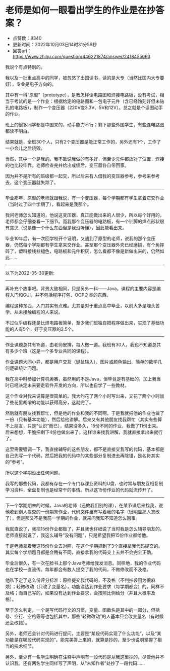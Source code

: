 # 老师是如何一眼看出学生的作业是在抄答案？
- 点赞数：8340
- 更新时间：2022年10月03日14时31分59秒
- 回答url：https://www.zhihu.com/question/446221874/answer/2418455063
<body>
 <p data-pid="KMnlyrZf">我说个有点特别的。</p>
 <p data-pid="9ei8GNXp">我以及一批重点高中的同学，被忽悠了出国读书，读的是大专（当然比国内大专要好），专业是电子方向的。</p>
 <p data-pid="Dvh2uy8G">其中有一科“原型”（prototype），是教怎样读电路图和焊接电路板，没有考试，相当于考试的是一个作业：根据给定的电路图和一包电子元件（含已经蚀刻好但未钻孔的电路板），制作一个变压器（220V变3.3V、5V和12V）。总之就是个读图动手的作业。</p>
 <p data-pid="uMuqIJEq">班上的很多同学都是中国来的，动手能力不行；剩下那些外国学生，有些连电路图都读不明白。</p>
 <p data-pid="kLQAaOpx">结果就是，全班30个人，只有2个变压器是能正常工作的，另外还有1个，工作了一小会儿之后烧毁。</p>
 <p data-pid="DgVQSq9I">当然，其中一个是我的。我不敢说我做的有多好，但至少元件都放对了位置，焊接的也比较牢靠。老师检查完并给出成绩后，变压器各自带回家。</p>
 <p data-pid="dk3FqS7i">因为并不是所有的班级都一起交，所以后来有人借我的变压器参考，参考来参考去，这个变压器就失踪了。</p>
 <hr>
 <p data-pid="DsthYoUr">毕业那年，原型的老师就跟我说，有一个变压器，每个学期都有学生拿着它交作业（当时过了四个学期了），看起来是我那个。</p>
 <p data-pid="GDrMYmnx">我问老师怎么知道的，他说这变压器，真正能做出来的人很少，所以每个好用的，老师都会仔细查看一下细节。而我那个变压器的电路板，有一个针脚的焊点形状很有意思（说是像一个什么东西但是我没听懂），因此能看出来。</p>
 <p data-pid="arca-Bve">毕业10年后，有一次回学校开个证明，又遇到了原型的老师，说我的那个变压器，仍然每个学期都有学生拿来交作业。甚至那个变压器外壳已经磨损，有个角摔碎了，塑料接线柱褪色，电路板和元件积灰，怎么看都不像是新做出来的，仍然如此……</p>
 <hr>
 <p data-pid="NkpwmaCV">以下为2022-05-30更新:</p>
 <hr>
 <p data-pid="E5ooDqoF">再补充个故事吧。背景大致相同，只是另外一科——Java。课程的主要内容是编程入门和GUI，并不包括程序打包、OOP之类的东西。</p>
 <p data-pid="h6FiBxX_">编程这种东西，入门其实有点难。尤其是对于重点高中毕业，以前大多是埋头苦学，从未接触编程的人来说。</p>
 <p data-pid="gkfCcNmg">不过似乎编程还是比焊电路板简单，至少我们班独自把程序做出来，实现了基础功能的人有5个，好于变压器的2.5个。</p>
 <hr>
 <p data-pid="wAXIgvAq">作业课题总共有15道，由老师安排，每人做一道。我班有30人，我也不知道总共有多少个班（这是一个多专业共同的课程）。</p>
 <p data-pid="v-dmT4dt">作业课题大同小异，都是用户交互（键鼠输入）、图片或颜色输出、简单的数学几何逻辑统计问题。</p>
 <p data-pid="GPTEkZY5">我在高中时参加计算机奥赛，虽然用的不是Java，但毕竟是有基础的。加上我当时已经决定未来要走软件开发的方向，所以也自学了一些教材。</p>
 <p data-pid="791ypBnk">这个作业对我来说算是很简单的。我大约花了两个小时写出来，又花了两个小时加了些花里胡哨的功能以获得高分，这就完了。</p>
 <p data-pid="dZ-iFpHc">然后就有朋友找我帮忙，但是他的作业和我的不同啊。于是我就把他的作业也做了一份（只有基本功能），然后给他讲解。后来又有其他朋友找我帮忙（其实有些算不上朋友，只是“认识”而已），结果没多久，15份不同的作业，我做了11份出来。后来想想，干脆把剩下4份也做出来了。这样谁来找我讲解，我就直接拿出来就行了。</p>
 <p data-pid="2lPX8NyU">这里需要强调一下，我直接辅导的这些朋友，都不是直接交我写的代码，基本都是自己先写一个代码，然后把我的代码中的某些部分复制进去再除错，是名符其实的“参考”。</p>
 <p data-pid="keUuITWJ">所以这个学期没出任何问题。</p>
 <p data-pid="EvkLCqwz">我写的那些代码，我都有存在一个专门存课业资料的U盘，也时常与朋友互相复制学习资料，全盘复制也是经常干的事情。所以这15份作业的代码就流传开了。</p>
 <hr>
 <p data-pid="o33eAYho">下一个学期期末的时候，Java的老师（还教我们别的课），在某节课后来找我，说他收到别人提交的一份期末作业，代码文件里有写着我的名字（很明显那人忘改了），但是那又不是我前一学期的作业，就来问我知不知道怎么回事。</p>
 <p data-pid="saq9tVSW">我就直说了，我把15份作业都做了，并且我也仔细说了当时我是怎么辅导朋友的。老师直接就说了，我这么辅导“没有问题”，只是希望我把15份作业都给他。</p>
 <p data-pid="u5vH9Bo4">于是老师拿着我这15份作业去对照，在这个学期抓到了3个直接拿我代码提交的。其实每个学期题目都是会稍有不同，直接拿我的代码交上去并不会完全正确。</p>
 <p data-pid="Gx9Pr3mJ">毕业后很久，有一次在脸书上那个Java老师给我发消息。同样地，我的作业代码也在学校一直流传。每年都会有数人提交了我的代码，不做修改而不及格。</p>
 <p data-pid="NL_GPQTq">他私下定了这么份评分标准：原样提交我代码的，不及格（不判抄袭因为很麻烦）；轻微改动（只改了变量名），功能没达到作业要求（每学期都变）的，同样不及格；而自己写的，如果没有达到作业要求，会按照比例给分（并且大概率及格）。</p>
 <p data-pid="MFspsCOM">至于怎么判定，一个是写代码行文的习惯，变量、函数名是其中的一部分，但括号、空行、空格等等也包括其中，那些“轻微改动”的人基本只会改变量名（有时候还会改错）。</p>
 <p data-pid="WWQOmeLB">另外，老师还会针对代码进行提问，主要是“某段代码实现了什么功能”，以及“某功能是在哪段代码实现的”。能完美答上来的，就算是抄的，至少也说明掌握了相当的技术细节。</p>
 <p data-pid="d-EkVtJm">另外，至少有一名学生明确在注释中声明有一段代码是从我这里抄的，尽管他并不认识我。还有两名学生同样写了声明，从“未知作者”处抄了一段代码……</p>
</body>
